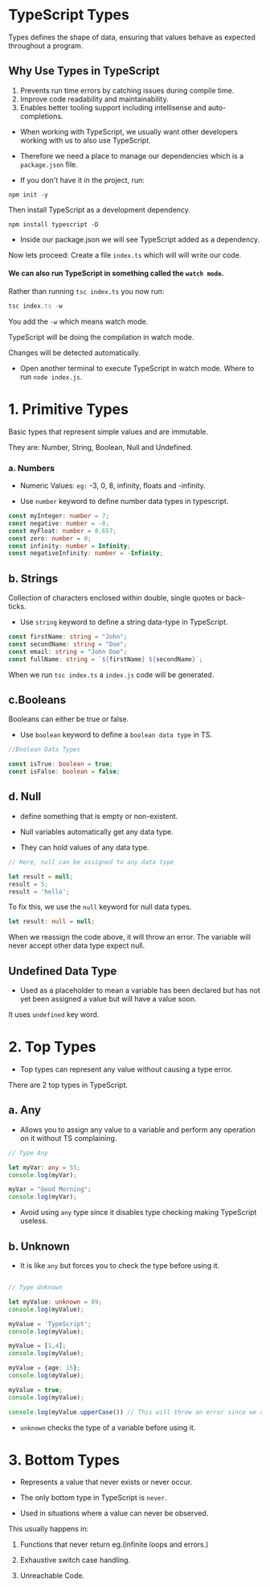 # TypeScript Types

Types defines the shape of data, ensuring that values behave as expected throughout a program. 

## Why Use Types in TypeScript 
1. Prevents run time errors by catching issues during compile time.
2. Improve code readability and maintainability. 
3. Enables better tooling support including intellisense and auto-completions.


- When working with TypeScript, we usually want other developers working with us to also use TypeScript.

- Therefore we need a place to manage our dependencies which is a `package.json` file.

- If you don't have it in the project, run:

```
npm init -y
```

Then install TypeScript as a development dependency.

```
npm install typescript -D
```

- Inside our package.json we will see TypeScript added as a dependency.

Now lets proceed:
Create a file `index.ts` which will will write our code.

#### We can also run TypeScript in something called the `watch mode`.

Rather than running `tsc index.ts` you now run:

```ts
tsc index.ts -w
```

You add the `-w` which means watch mode.

TypeScript will be doing the compilation in watch mode.

Changes will be detected automatically.

- Open another terminal to execute TypeScript in watch mode. Where to run `node index.js`.

# 1. Primitive Types
Basic types that represent simple values and are immutable.

They are: Number, String, Boolean, Null and Undefined.

### a. Numbers
- Numeric Values: `eg:` -3, 0, 8, infinity, floats and -infinity.

- Use `number` keyword to define number data types in typescript.

```ts
const myInteger: number = 7;
const negative: number = -8;
const myFloat: number = 8.657;
const zero: number = 0;
const infinity: number = Infinity;
const negativeInfinity: number = -Infinity;
```

## b. Strings

Collection of characters enclosed within double, single quotes or back-ticks.

- Use `string` keyword to define a string data-type in TypeScript. 

```ts
const firstName: string = "John";
const secondName: string = "Doe";
const email: string = "John Doe";
const fullName: string = `${firstName} ${secondName}`;
```

When we run `tsc index.ts` a `index.js` code will be generated. 


## c.Booleans

Booleans can either be true or false.
- Use `boolean` keyword to define a `boolean data type` in TS. 

```ts
//Boolean Data Types

const isTrue: boolean = true;
const isFalse: boolean = false; 
```

## d. Null
- define something that is empty or non-existent.

- Null variables automatically get any data type.
- They can hold values of any data type. 

```ts
// Here, null can be assigned to any data type

let result = null;
result = 5;
result = 'hello';
```

To fix this, we use the `null` keyword for null  data types.

```ts
let result: null = null;
```

When we reassign the code above, it will throw an error.
The variable will never accept other data type expect null. 


## Undefined Data Type

- Used as a placeholder to mean a variable has been declared but has not yet been assigned a value but will have a value soon. 

It uses `undefined`  key word.


# 2. Top Types
- Top types can represent any value without causing a type error.

There are 2 top types in TypeScript.

## a. Any
- Allows you to assign any value to a variable and perform any operation on it without TS complaining.


```ts
// Type Any

let myVar: any = 55;
console.log(myVar);

myVar = "Good Morning";
console.log(myVar);
```

- Avoid using `any` type since it disables type checking making TypeScript useless. 

## b. Unknown

- It is like `any` but forces you to check the type before using it. 

```ts

// Type Unknown

let myValue: unknown = 89;
console.log(myValue);

myValue = 'TypeScript';
console.log(myValue);

myValue = [1,4];
console.log(myValue);

myValue = {age: 15};
console.log(myValue);

myValue = true;
console.log(myValue);

console.log(myValue.upperCase()) // This will throw an error since we cannot convert a boolean to uppercase.
```

- `unknown` checks the type of a variable before using it.

# 3. Bottom Types
- Represents a value that never exists or never occur.
- The only bottom type in TypeScript is `never`.

- Used in situations where a value can never be observed. 

This usually happens in:

1. Functions that never return eg.(infinite loops and errors.)

2. Exhaustive switch case handling.

3. Unreachable Code.





